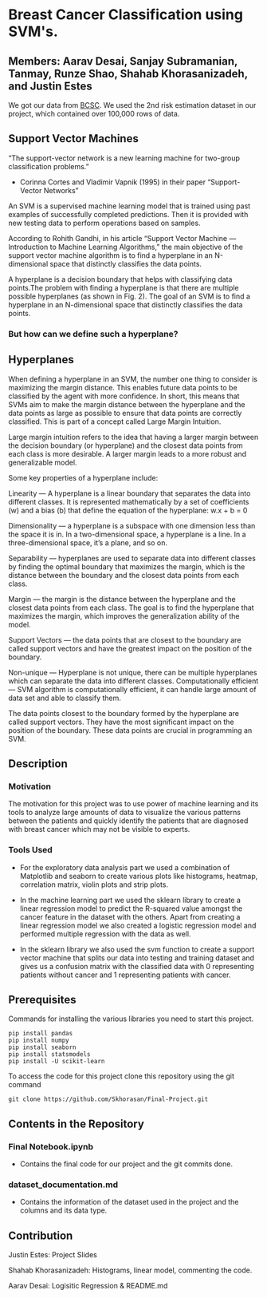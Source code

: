 # Breast Cancer Classification using SVM's.

## Members: Aarav Desai, Sanjay Subramanian, Tanmay, Runze Shao, Shahab Khorasanizadeh, and Justin Estes

We got our data from [BCSC](https://www.bcsc-research.org/data/rfdataset/dataset). We used the 2nd risk estimation dataset in our project, which contained over 100,000 rows of data.


<!-- #region -->
## Support Vector Machines ##

“The support-vector network is a new learning machine for two-group classification problems.”

- Corinna Cortes and Vladimir Vapnik (1995) in their paper “Support-Vector Networks”

An SVM is a supervised machine learning model that is trained using past examples of successfully completed predictions. Then it is provided with new testing data to perform operations based on samples.

According to Rohith Gandhi, in his article “Support Vector Machine — Introduction to Machine Learning Algorithms,” the main objective of the support vector machine algorithm is to find a hyperplane in an N-dimensional space that distinctly classifies the data points.

A hyperplane is a decision boundary that helps with classifying data points.The problem with finding a hyperplane is that there are multiple possible hyperplanes (as shown in Fig. 2). The goal of an SVM is to find a hyperplane in an N-dimensional space that distinctly classifies the data points.

### But how can we define such a hyperplane? ###



## Hyperplanes ##
When defining a hyperplane in an SVM, the number one thing to consider is maximizing the margin distance. This enables future data points to be classified by the agent with more confidence. In short, this means that SVMs aim to make the margin distance between the hyperplane and the data points as large as possible to ensure that data points are correctly classified. This is part of a concept called Large Margin Intuition.

Large margin intuition refers to the idea that having a larger margin between the decision boundary (or hyperplane) and the closest data points from each class is more desirable. A larger margin leads to a more robust and generalizable model.

Some key properties of a hyperplane include:

Linearity — A hyperplane is a linear boundary that separates the data into different classes. It is represented mathematically by a set of coefficients (w) and a bias (b) that define the equation of the hyperplane: w.x + b = 0

Dimensionality — a hyperplane is a subspace with one dimension less than the space it is in. In a two-dimensional space, a hyperplane is a line. In a three-dimensional space, it’s a plane, and so on.

Separability — hyperplanes are used to separate data into different classes by finding the optimal boundary that maximizes the margin, which is the distance between the boundary and the closest data points from each class.

Margin — the margin is the distance between the hyperplane and the closest data points from each class. The goal is to find the hyperplane that maximizes the margin, which improves the generalization ability of the model.

Support Vectors — the data points that are closest to the boundary are called support vectors and have the greatest impact on the position of the boundary.

Non-unique — Hyperplane is not unique, there can be multiple hyperplanes which can separate the data into different classes.
Computationally efficient — SVM algorithm is computationally efficient, it can handle large amount of data set and able to classify them.

The data points closest to the boundary formed by the hyperplane are called support vectors. They have the most significant impact on the position of the boundary. These data points are crucial in programming an SVM.
<!-- #endregion -->
<!-- #region -->


## Description

### Motivation

The motivation for this project was to use power of machine learning and its tools to analyze large amounts of data to visualize the various patterns between the patients and quickly identify the patients that are diagnosed with breast cancer which may not be visible to experts.

### Tools Used

- For the exploratory data analysis part we used a combination of Matplotlib and seaborn to create various plots like histograms, heatmap, correlation matrix, violin plots and strip plots. 

- In the machine learning part we used the sklearn library to create a linear regression model to predict the R-squared value amongst the cancer feature in the dataset with the others. Apart from creating a linear regression model we also created a logistic regression model and performed multiple regression with the data as well.

- In the sklearn library we also used the svm function to create a support vector machine that splits our data into testing and training dataset and gives us a confusion matrix with the classified data with 0 representing patients without cancer and 1 representing patients with cancer.

<!-- #endregion -->

## Prerequisites


Commands for installing the various libraries you need to start this project.

<!-- #raw -->
```
pip install pandas
pip install numpy
pip install seaborn
pip install statsmodels
pip install -U scikit-learn
```
<!-- #endraw -->

To access the code for this project clone this repository using the git command

<!-- #raw -->
```
git clone https://github.com/Skhorasan/Final-Project.git
```
<!-- #endraw -->

## Contents in the Repository


### Final Notebook.ipynb 
- Contains the final code for our project and the git commits done.

### dataset_documentation.md
- Contains the information of the dataset used in the project and the columns and its data type.



## Contribution

Justin Estes: Project Slides

Shahab Khorasanizadeh: Histograms, linear model, commenting the code.

Aarav Desai: Logisitic Regression & README.md

```python

```
